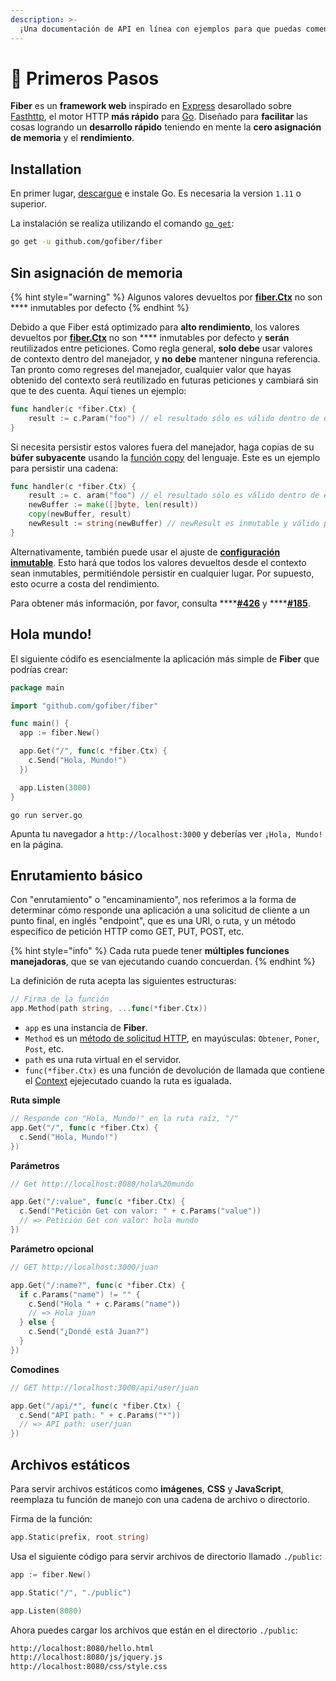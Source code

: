 ```yaml
---
description: >-
  ¡Una documentación de API en línea con ejemplos para que puedas comenzar a construir aplicaciones web con Fiber de inmediato!
---
```


# 📖 Primeros Pasos

**Fiber** es un **framework web** inspirado en [Express](https://github.com/expressjs/express) desarollado sobre [Fasthttp](https://github.com/valyala/fasthttp), el motor HTTP **más rápido** para [Go](https://golang.org/doc/). Diseñado para **facilitar** las cosas logrando un **desarrollo rápido** teniendo en mente la **cero asignación de memoria** y el **rendimiento**.

## Installation

En primer lugar, [descargue](https://golang.org/dl/) e instale Go. Es necesaria la version `1.11` o superior.

La instalación se realiza utilizando el comando [`go get`](https://golang.org/cmd/go/#hdr-Add_dependencies_to_current_module_and_install_them):

```bash
go get -u github.com/gofiber/fiber
```

## Sin asignación de memoria

{% hint style="warning" %}
Algunos valores devueltos por [**fiber.Ctx**](ctx.md) no son **** inmutables por defecto
{% endhint %}

Debido a que Fiber está optimizado para **alto rendimiento**, los valores devueltos por [**fiber.Ctx**](ctx.md) no son **** inmutables por defecto y **serán** reutilizados entre peticiones. Como regla general, **solo debe** usar valores de contexto dentro del manejador, y **no debe** mantener ninguna referencia. Tan pronto como regreses del manejador, cualquier valor que hayas obtenido del contexto será reutilizado en futuras peticiones y cambiará sin que te des cuenta. Aquí tienes un ejemplo:

```go
func handler(c *fiber.Ctx) {
    result := c.Param("foo") // el resultado sólo es válido dentro de este método
}
```

Si necesita persistir estos valores fuera del manejador, haga copias de su **búfer subyacente** usando la [función copy](https://golang.org/pkg/builtin/#copy) del lenguaje. Este es un ejemplo para persistir una cadena:

```go
func handler(c *fiber.Ctx) {
    result := c. aram("foo") // el resultado sólo es válido dentro de este método
    newBuffer := make([]byte, len(result))
    copy(newBuffer, result)
    newResult := string(newBuffer) // newResult es inmutable y válido para siempre
}
```

Alternativamente, también puede usar el ajuste de [ **configuración inmutable**](app.md#settings). Esto hará que todos los valores devueltos desde el contexto sean inmutables, permitiéndole persistir en cualquier lugar. Por supuesto, esto ocurre a costa del rendimiento.

Para obtener más información, por favor, consulta ****[**\#426**](https://github.com/gofiber/fiber/issues/426) y ****[**\#185**](https://github.com/gofiber/fiber/issues/185).

## Hola mundo!

El siguiente códifo es esencialmente la aplicación más simple de **Fiber** que podrías crear:

```go
package main

import "github.com/gofiber/fiber"

func main() {
  app := fiber.New()

  app.Get("/", func(c *fiber.Ctx) {
    c.Send("Hola, Mundo!")
  })

  app.Listen(3000)
}
```

```text
go run server.go
```

Apunta tu navegador a `http://localhost:3000` y deberías ver `¡Hola, Mundo!` en la página.

## Enrutamiento básico

Con "enrutamiento" o "encaminamiento", nos referimos a la forma de determinar cómo responde una aplicación a una solicitud de cliente a un punto final, en inglés "endpoint", que es una URI, o ruta, y un método específico de petición HTTP como GET, PUT, POST, etc.

{% hint style="info" %}
Cada ruta puede tener **múltiples funciones manejadoras**, que se van ejecutando cuando concuerdan.
{% endhint %}

La definición de ruta acepta las siguientes estructuras:

```go
// Firma de la función
app.Method(path string, ...func(*fiber.Ctx))
```

* `app` es una instancia de **Fiber**.
* `Method` es un [método de solicitud HTTP](https://fiber.wiki/application#methods), en mayúsculas: `Obtener`, `Poner`, `Post`, etc.
* `path` es una ruta virtual en el servidor.
* `func(*fiber.Ctx)` es una función de devolución de llamada que contiene el [Context](https://fiber.wiki/context) ejejecutado cuando la ruta es igualada.

**Ruta simple**

```go
// Responde con "Hola, Mundo!" en la ruta raíz, "/"
app.Get("/", func(c *fiber.Ctx) {
  c.Send("Hola, Mundo!")
})
```

**Parámetros**

```go
// Get http://localhost:8080/hola%20mundo

app.Get("/:value", func(c *fiber.Ctx) {
  c.Send("Petición Get con valor: " + c.Params("value"))
  // => Petición Get con valor: hola mundo
})
```

**Parámetro opcional**

```go
// GET http://localhost:3000/juan

app.Get("/:name?", func(c *fiber.Ctx) {
  if c.Params("name") != "" {
    c.Send("Hola " + c.Params("name"))
    // => Hola juan
  } else {
    c.Send("¿Dondé está Juan?")
  }
})
```

**Comodines**

```go
// GET http://localhost:3000/api/user/juan

app.Get("/api/*", func(c *fiber.Ctx) {
  c.Send("API path: " + c.Params("*"))
  // => API path: user/juan
})
```

## Archivos estáticos

Para servir archivos estáticos como **imágenes**, **CSS** y **JavaScript**, reemplaza tu función de manejo con una cadena de archivo o directorio.

Firma de la función:

```go
app.Static(prefix, root string)
```

Usa el siguiente código para servir archivos de directorio llamado `./public`:

```go
app := fiber.New()

app.Static("/", "./public") 

app.Listen(8080)
```

Ahora puedes cargar los archivos que están en el directorio `./public`:

```bash
http://localhost:8080/hello.html
http://localhost:8080/js/jquery.js
http://localhost:8080/css/style.css
```

